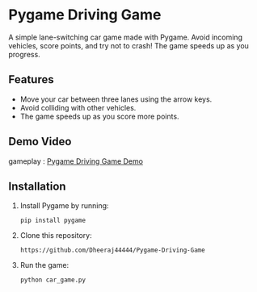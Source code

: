 # Pygame Driving Game

A simple lane-switching car game made with Pygame. Avoid incoming vehicles, score points, and try not to crash! The game speeds up as you progress.

## Features

- Move your car between three lanes using the arrow keys.
- Avoid colliding with other vehicles.
- The game speeds up as you score more points.

## Demo Video

gameplay : [Pygame Driving Game Demo](./pygame-driving-game.mp4)

## Installation

1. Install Pygame by running:

   ```
   pip install pygame
   ```

2. Clone this repository:

   ```
   https://github.com/Dheeraj44444/Pygame-Driving-Game
   ```

3. Run the game:

   ```
   python car_game.py
   ```
   
